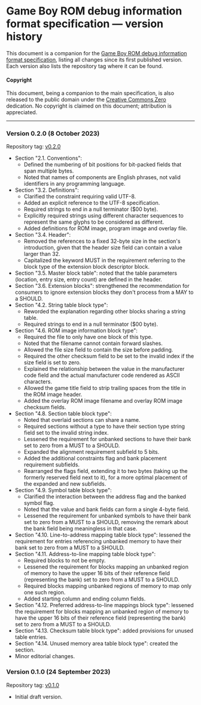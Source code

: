 # Game Boy ROM debug information format specification — version history

This document is a companion for the [Game Boy ROM debug information format specification](debuginfo.md), listing all
changes since its first published version.
Each version also lists the repository tag where it can be found.

#### Copyright

This document, being a companion to the main specification, is also released to the public domain under the
[Creative Commons Zero][cc0] dedication.
No copyright is claimed on this document; attribution is appreciated.

[cc0]: https://creativecommons.org/publicdomain/zero/1.0/legalcode

* * *

### Version 0.2.0 (8 October 2023)

Repository tag: [v0.2.0](https://github.com/aaaaaa123456789/gb-debug-information/blob/v0.2.0/debuginfo.md)

* Section "2.1. Conventions":
    * Defined the numbering of bit positions for bit-packed fields that span multiple bytes.
    * Noted that names of components are English phrases, not valid identifiers in any programming language.
* Section "3.2. Definitions":
    * Clarified the constraint requiring valid UTF-8.
    * Added an explicit reference to the UTF-8 specification.
    * Required strings to end in a null terminator ($00 byte).
    * Explicitly required strings using different character sequences to represent the same glyphs to be considered as
      different.
    * Added definitions for ROM image, program image and overlay file.
* Section "3.4. Header":
    * Removed the references to a fixed 32-byte size in the section's introduction, given that the header size field
      can contain a value larger than 32.
    * Capitalized the keyword MUST in the requirement referring to the block type of the extension block descriptor
      block.
* Section "3.5. Master block table": noted that the table parameters (location, entry size, entry count) are defined
  in the header.
* Section "3.6. Extension blocks": strengthened the recommendation for consumers to ignore extension blocks they don't
  process from a MAY to a SHOULD.
* Section "4.2. String table block type":
    * Reworded the explanation regarding other blocks sharing a string table.
    * Required strings to end in a null terminator ($00 byte).
* Section "4.6. ROM image information block type":
    * Required the file to only have one block of this type.
    * Noted that the filename cannot contain forward slashes.
    * Allowed the file size field to contain the size before padding.
    * Required the other checksum field to be set to the invalid index if the size field is set to zero.
    * Explained the relationship between the value in the manufacturer code field and the actual manufacturer code
      rendered as ASCII characters.
    * Allowed the game title field to strip trailing spaces from the title in the ROM image header.
    * Added the overlay ROM image filename and overlay ROM image checksum fields.
* Section "4.8. Section table block type":
    * Noted that overlaid sections can share a name.
    * Required sections without a type to have their section type string field set to the invalid string index.
    * Lessened the requirement for unbanked sections to have their bank set to zero from a MUST to a SHOULD.
    * Expanded the alignment requirement subfield to 5 bits.
    * Added the additional constraints flag and bank placement requirement subfields.
    * Rearranged the flags field, extending it to two bytes (taking up the formerly reserved field next to it), for a
      more optimal placement of the expanded and new subfields.
* Section "4.9. Symbol table block type":
    * Clarified the interaction between the address flag and the banked symbol flag.
    * Noted that the value and bank fields can form a single 4-byte field.
    * Lessened the requirement for unbanked symbols to have their bank set to zero from a MUST to a SHOULD, removing
      the remark about the bank field being meaningless in that case.
* Section "4.10. Line-to-address mapping table block type": lessened the requirement for entries referencing unbanked
  memory to have their bank set to zero from a MUST to a SHOULD.
* Section "4.11. Address-to-line mapping table block type":
    * Required blocks to not be empty.
    * Lessened the requirement for blocks mapping an unbanked region of memory to have the upper 16 bits of their
      reference field (representing the bank) set to zero from a MUST to a SHOULD.
    * Required blocks mapping unbanked regions of memory to map only one such region.
    * Added starting column and ending column fields.
* Section "4.12. Preferred address-to-line mappings block type": lessened the requirement for blocks mapping an
  unbanked region of memory to have the upper 16 bits of their reference field (representing the bank) set to zero
  from a MUST to a SHOULD.
* Section "4.13. Checksum table block type": added provisions for unused table entries.
* Section "4.14. Unused memory area table block type": created the section.
* Minor editorial changes.

### Version 0.1.0 (24 September 2023)

Repository tag: [v0.1.0](https://github.com/aaaaaa123456789/gb-debug-information/blob/v0.1.0/debuginfo.md)

* Initial draft version.
